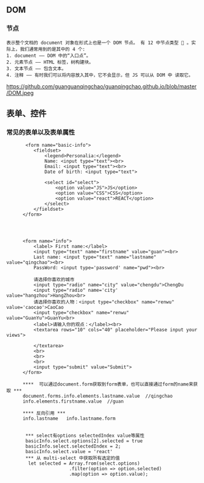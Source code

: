## DOM
### 节点
    表示整个文档的 document 对象在形式上也是一个 DOM 节点。 有 12 中节点类型  。实际上，我们通常用到的是其中的 4 个:
    1. document —— DOM 中的“入口点”。
    2. 元素节点 —— HTML 标签，树构建块。
    3. 文本节点 —— 包含文本。
    4. 注释 —— 有时我们可以将内容放入其中，它不会显示，但 JS 可以从 DOM 中 读取它。
    
    
https://github.com/guanguanqingchao/guanqingchao.github.io/blob/master/DOM.jpeg


## 表单、控件

### 常见的表单以及表单属性

           <form name="basic-info">
              <fieldset>
                  <legend>Personalia:</legend>
                  Name: <input type="text"><br>
                  Email: <input type="text"><br>
                  Date of birth: <input type="text">
                  
                  <select id="select">
                      <option value="JS">JS</option>
                      <option value="CSS">CSS</option>
                      <option value="react">REACT</option>
                  </select>
              </fieldset>
          </form>

     


          <form name="info">
              <label> First name:</label>
              <input type="text" name="firstname" value="guan"><br>
              Last name: <input type="text" name="lastname" value="qingchao"><br>
              PassWord: <input type='password' name="pwd"><br>

              请选择你喜欢的城市
              <input type="radio" name="city" value="chengdu">ChengDu
              <input type="radio" name='city' value="hangzhou">HangZhou<br>
              请选择你喜欢的人物：<input type="checkbox" name="renwu" value='caocao'>CaoCao
              <input type="checkbox" name="renwu" value="GuanYu">GuanYu<br>
              <label>请输入你的观点：</label><br>
              <textarea rows="10" cols="40" placeholder="Please input your views">

              </textarea>
              <br>
              <br>
              <br>
              <input type="submit" value="Submit">
          </form>
          
          ****  可以通过document.form获取到form表单，也可以直接通过form的name来获取 ***
          document.forms.info.elements.lastname.value  //qingchao
          info.elements.firstname.value  //guan
          
          **** 反向引用 ***
          info.lastname   info.lastname.form
          
          
           *** select有options selectedIndex value等属性
           basicInfo.select.options[2].selected = true
           basicInfo.select.selectedIndex = 2;
           basicInfo.select.value = 'react'
           *** 从 multi-select 中获取所有选定的值
            let selected = Array.from(select.options)
                           .filter(option => option.selected) 
                           .map(option => option.value);
          
         
          
